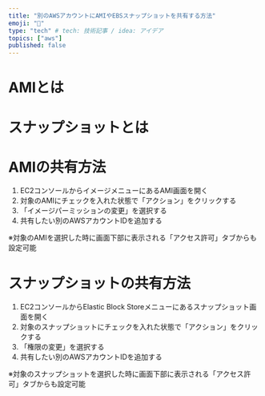 ```yaml
---
title: "別のAWSアカウントにAMIやEBSスナップショットを共有する方法"
emoji: "🎃"
type: "tech" # tech: 技術記事 / idea: アイデア
topics: ["aws"]
published: false
---
```


# AMIとは

# スナップショットとは

# AMIの共有方法
1. EC2コンソールからイメージメニューにあるAMI画面を開く
2. 対象のAMIにチェックを入れた状態で「アクション」をクリックする
3. 「イメージパーミッションの変更」を選択する
4. 共有したい別のAWSアカウントIDを追加する

※対象のAMIを選択した時に画面下部に表示される「アクセス許可」タブからも設定可能

# スナップショットの共有方法
1. EC2コンソールからElastic Block Storeメニューにあるスナップショット画面を開く
2. 対象のスナップショットにチェックを入れた状態で「アクション」をクリックする
3. 「権限の変更」を選択する
4. 共有したい別のAWSアカウントIDを追加する

※対象のスナップショットを選択した時に画面下部に表示される「アクセス許可」タブからも設定可能
